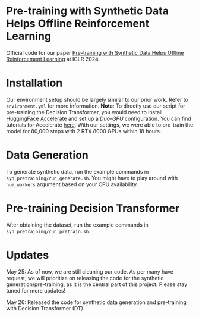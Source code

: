 # Pre-training with Synthetic Data Helps Offline Reinforcement Learning
Official code for our paper [Pre-training with Synthetic Data Helps Offline Reinforcement Learning](https://openreview.net/forum?id=PcxQgtHGj2&referrer=%5Bthe%20profile%20of%20Che%20Wang%5D(%2Fprofile%3Fid%3D~Che_Wang1)) at ICLR 2024.


# Installation
Our environment setup should be largely similar to our prior work. Refer to `environment.yml` for more information. **Note**: To directly use our script for pre-training the Decision Transformer, you would need to install [HuggingFace Accelerate](https://github.com/huggingface/accelerate) and set up a *Duo-GPU* configuration. You can find tutorials for Accelerate [here](https://huggingface.co/docs/accelerate/en/index). With our settings, we were able to pre-train the model for 80,000 steps with 2 RTX 8000 GPUs within 18 hours.


# Data Generation
To generate synthetic data, run the example commands in `syn_pretraining/run_generate.sh`. You might have to play around with `num_workers` argument based on your CPU availability.


# Pre-training Decision Transformer
After obtaining the dataset, run the example commands in `syn_pretraining/run_pretrain.sh`.


# Updates
May 25: As of now, we are still cleaning our code. As per many have request, we will prioritize on releasing the code for the synthetic generation/pre-training, as it is the central part of this project. Please stay tuned for more updates!

May 26: Released the code for synthetic data generation and pre-training with Decision Transformer (DT)

